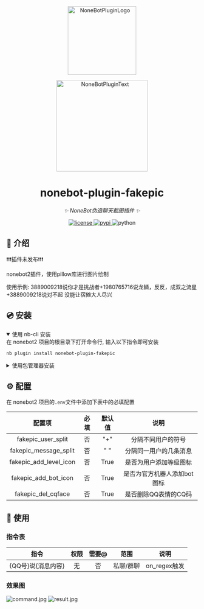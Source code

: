 <div align="center">
  <a href="https://v2.nonebot.dev/store"><img src="https://github.com/A-kirami/nonebot-plugin-template/blob/resources/nbp_logo.png" width="180" height="180" alt="NoneBotPluginLogo"></a>
  <br>
  <p><img src="https://github.com/A-kirami/nonebot-plugin-template/blob/resources/NoneBotPlugin.svg" width="240" alt="NoneBotPluginText"></p>
</div>

<div align="center">

# nonebot-plugin-fakepic

_✨ NoneBot伪造聊天截图插件 ✨_


<a href="./LICENSE">
    <img src="https://img.shields.io/github/license/lm175/nonebot-plugin-fakepic.svg" alt="license">
</a>
<a href="https://pypi.python.org/pypi/nonebot-plugin-fakepic">
    <img src="https://img.shields.io/pypi/v/nonebot-plugin-fakepic.svg" alt="pypi">
</a>
<img src="https://img.shields.io/badge/python-3.9+-blue.svg" alt="python">

</div>


</details>

## 📖 介绍

❗️❗️❗️插件未发布❗️❗️❗️

nonebot2插件，使用pillow库进行图片绘制

使用示例: 3889009218说你才是挑战者+1980765716说龙鳞，反反，成双之流星+3889009218说对不起 没能让宿傩大人尽兴

## 💿 安装

<details open>
<summary>使用 nb-cli 安装</summary>
在 nonebot2 项目的根目录下打开命令行, 输入以下指令即可安装

    nb plugin install nonebot-plugin-fakepic

</details>

<details>
<summary>使用包管理器安装</summary>
在 nonebot2 项目的插件目录下, 打开命令行, 根据你使用的包管理器, 输入相应的安装命令

    pip install nonebot-plugin-fakepic


打开 nonebot2 项目根目录下的 `pyproject.toml` 文件, 在 `[tool.nonebot]` 部分追加写入

    plugins = ["nonebot_plugin_template"]

</details>

## ⚙️ 配置

在 nonebot2 项目的`.env`文件中添加下表中的必填配置

| 配置项 | 必填 | 默认值 | 说明 |
|:-----:|:----:|:----:|:----:|
| fakepic_user_split | 否 | "+" | 分隔不同用户的符号 |
| fakepic_message_split | 否 | " " | 分隔同一用户的几条消息 |
| fakepic_add_level_icon | 否 | True | 是否为用户添加等级图标 |
| fakepic_add_bot_icon | 否 | True | 是否为官方机器人添加bot图标 |
| fakepic_del_cqface | 否 | True | 是否删除QQ表情的CQ码 |

## 🎉 使用
### 指令表
| 指令 | 权限 | 需要@ | 范围 | 说明 |
|:-----:|:----:|:----:|:----:|:----:|
| {QQ号}说{消息内容} | 无 | 否 | 私聊/群聊 | on_regex触发 |
### 效果图
![command.jpg](https://github.com/lm175/nonebot-plugin-fakepic/blob/master/preview/command.jpg "效果图")
![result.jpg](https://github.com/lm175/nonebot-plugin-fakepic/blob/master/preview/result.png "效果图")
